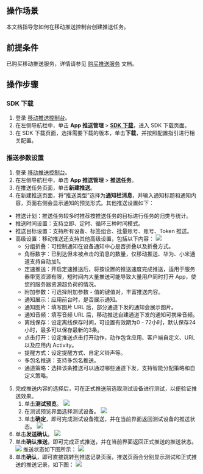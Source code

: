 ## 操作场景
本文档指导您如何在移动推送控制台创建推送任务。

## 前提条件
已购买移动推送服务，详情请参见 [购买推送服务](https://cloud.tencent.com/document/product/548/37242) 文档。

## 操作步骤
### SDK 下载
1. 登录 [移动推送控制台](https://console.cloud.tencent.com/tpns)。
2. 在左侧导航栏中，单击 **App 推送管理** > **[SDK 下载](https://console.cloud.tencent.com/tpns/sdkdownload)**，进入 SDK 下载页面。
3. 在 SDK 下载页面，选择需要下载的版本，单击**下载**，并按照配置指引进行相关配置。

### 推送参数设置
1. 登录 [移动推送控制台](https://console.cloud.tencent.com/tpns)。
2. 在左侧导航栏中，单击 **App 推送管理** > **推送任务**。
3. 在推送任务页面，单击**新建推送**。
4. 在新建推送页面，将“推送类型”选择为**通知栏消息**，并输入通知标题和通知内容，页面右侧会显示通知的预览形式。其他推送设置如下：
 -  推送计划：推送任务较多时推荐按推送任务的目标进行任务的归类与统计。
 -  推送时间设置：支持立即、定时、循环三种时间模式。
 -  推送目标设置：支持所有设备、标签组合、批量账号、账号、Token 推送。
 -  高级设置：移动推送还支持其他高级设置，包括以下内容：
![](https://qcloudimg.tencent-cloud.cn/raw/483da6cd5dcf42b1d58574625364aa2b.png)
    -  分组折叠：可控制通知在设备通知中心是否折叠以及折叠方式。
	  - 角标数字：已到达但未被点击的消息的数量，仅移动推送、华为、小米通道支持自动加1。
	  - 定速推送：开启定速推送后，将按设置的推送速度完成推送，适用于服务器带宽资源有限，短时间内大量推送可能导致大量用户同时打开 App，使您的服务器资源超负荷的情况。
	  -  附加参数：可选择附加参数 - 值的键值对，丰富推送内容。
	  - 通知展示：应用前台时，是否展示通知。
    -  通知图片：填写图片 URL 后，部分通道下发的通知会展示图片。
	  -  通知音频：填写音频 URL 后，移动推送自建通道下发的通知可携带音频。
    -  离线保存：设定离线保存时间，可设置有效期为0 - 72小时，默认保存24小时，最多可以保存最新的3条。
    -  点击打开：设定推送点击打开动作，动作包含应用、客户端自定义、URL 以及应用内 Activity。
    -  提醒方式：设定提醒方式、自定义铃声等。
    -  多包名推送：支持多包名推送。
    -  通道策略：选择该条推送可以通过哪些通道下发，支持智能分配策略和自定义策略。
5. 完成推送内容的选择后，可在正式推送前选取测试设备进行测试，以便验证推送效果。
	1. 单击**测试预览**。
	![](https://main.qcloudimg.com/raw/52f3e001387d609b02ca516ade9de4b8.png)
	2. 在测试预览界面选择测试设备。
	![](https://main.qcloudimg.com/raw/487d9a262a16b53a6ecfe4b3a9c7fd03.png)
	3. 单击**确定**，即可完成测试设备推送，并在当前界面返回测试设备的推送状态。
	![](https://main.qcloudimg.com/raw/ee089f432f0a2c176eec4f529746d2d2.png)
6. 单击**发送确认**。
![](https://main.qcloudimg.com/raw/8f4167558b7f12c8ee3643013e8828aa.png)
7. 单击**确认推送**，即可完成正式推送，并在当前界面返回正式推送的推送状态。
![](https://qcloudimg.tencent-cloud.cn/raw/67c483d9948963fdf8427eeb314e915d.png)
推送状态如下图所示：
![](https://main.qcloudimg.com/raw/6303c38e09baca92358f8ff12c9a416d.png)
8. 单击**确认**，即可直接跳转到推送记录页面，推送页面会分别显示测试和正式推送的推送记录，如下图：
![](https://main.qcloudimg.com/raw/6fa760f9d074b8cfda960b0fcf3a64d2.png)

